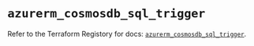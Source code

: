 # `azurerm_cosmosdb_sql_trigger`

Refer to the Terraform Registory for docs: [`azurerm_cosmosdb_sql_trigger`](https://www.terraform.io/docs/providers/azurerm/r/cosmosdb_sql_trigger).
